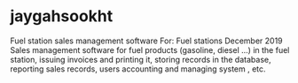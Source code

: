 # jaygahsookht


Fuel station sales management software
For: Fuel stations
December 2019
Sales management software for fuel products (gasoline, diesel ...) in the fuel station, issuing invoices and printing it, storing records in the database, reporting sales records, users accounting and managing system , etc.
